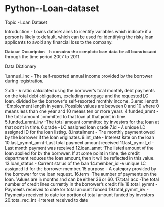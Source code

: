 # Python--Loan-dataset

 Topic - Loan Dataset
 
 Introduction  - Loans dataset aims to identify variables which indicate if a person is likely to default, which can be used for identifying the risky loan applicants to avoid any financial loss to the company. 
 
 Dataset Description - It contains the complete loan data for all loans issued through the time period 2007 to 2011.
 
 Data Dictionary 
 
 1.annual_inc  - The self-reported annual income provided by the borrower during registration.
 
 2.dti  - A ratio calculated using the borrower’s total monthly debt payments on the total debt obligations, excluding mortgage and the requested LC loan, divided by the borrower’s self-reported monthly income.
 3.emp_length -Employment length in years. Possible values are between 0 and 10 where 0 means less than one year and 10 means ten or more years.
 4.funded_amnt   - The total amount committed to that loan at that point in time.
 5.funded_amnt_inv  -The total amount committed by investors for that loan at that point in time.
 6.grade  - LC assigned loan grade
 7.id -  A unique LC assigned ID for the loan listing.
 8.installment   - The monthly payment owed by the borrower if the loan originates.
 9.int_rate  - Interest Rate on the loan
 10.last_pymnt_amnt-Last total payment amount received
 11.last_pymnt_d  -Last month payment was received
 12.loan_amnt  -The listed amount of the loan applied for by the borrower. If at some point in time, the credit department reduces the loan amount, then it will be reflected in this value.
 13.loan_status  - Current status of the loan
 14.member_id -A unique LC assigned Id for the borrower member.
 15.purpose - A category provided by the borrower for the loan request.
 16.term  -The number of payments on the loan. Values are in months and can be either 36 or 60.
 17.total_acc -The total number of credit lines currently in the borrower's credit file
 18.total_pymnt -Payments received to date for total amount funded
 19.total_pymnt_inv -Payments received to date for portion of total amount funded by investors
 20.total_rec_int -Interest received to date
